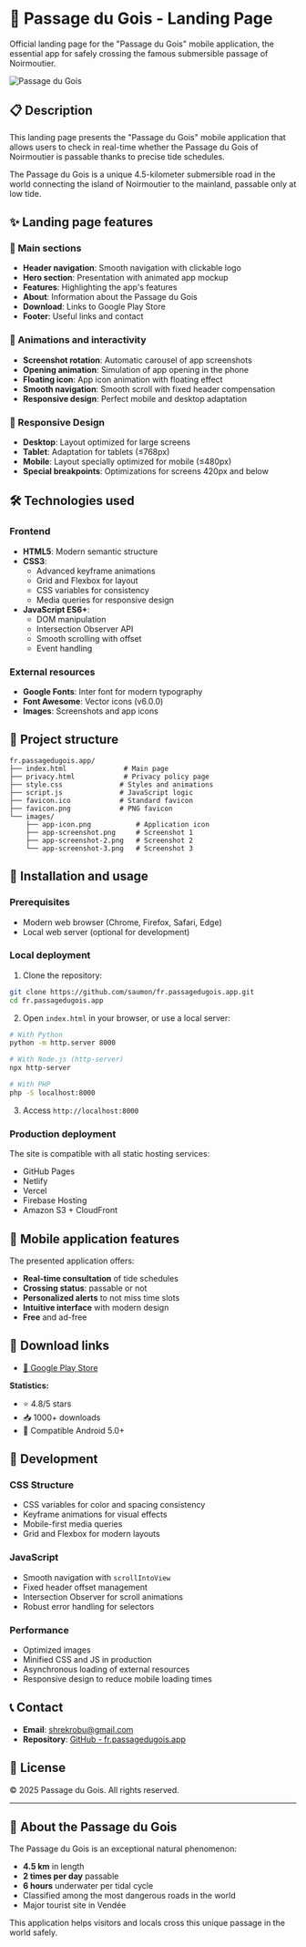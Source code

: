 # 🌊 Passage du Gois - Landing Page

Official landing page for the "Passage du Gois" mobile application, the essential app for safely crossing the famous submersible passage of Noirmoutier.

![Passage du Gois](images/app-icon.png)

## 📋 Description

This landing page presents the "Passage du Gois" mobile application that allows users to check in real-time whether the Passage du Gois of Noirmoutier is passable thanks to precise tide schedules.

The Passage du Gois is a unique 4.5-kilometer submersible road in the world connecting the island of Noirmoutier to the mainland, passable only at low tide.

## ✨ Landing page features

### 🎯 Main sections

- **Header navigation**: Smooth navigation with clickable logo
- **Hero section**: Presentation with animated app mockup
- **Features**: Highlighting the app's features
- **About**: Information about the Passage du Gois
- **Download**: Links to Google Play Store
- **Footer**: Useful links and contact

### 🎨 Animations and interactivity

- **Screenshot rotation**: Automatic carousel of app screenshots
- **Opening animation**: Simulation of app opening in the phone
- **Floating icon**: App icon animation with floating effect
- **Smooth navigation**: Smooth scroll with fixed header compensation
- **Responsive design**: Perfect mobile and desktop adaptation

### 📱 Responsive Design

- **Desktop**: Layout optimized for large screens
- **Tablet**: Adaptation for tablets (≤768px)
- **Mobile**: Layout specially optimized for mobile (≤480px)
- **Special breakpoints**: Optimizations for screens 420px and below

## 🛠 Technologies used

### Frontend

- **HTML5**: Modern semantic structure
- **CSS3**:
  - Advanced keyframe animations
  - Grid and Flexbox for layout
  - CSS variables for consistency
  - Media queries for responsive design
- **JavaScript ES6+**:
  - DOM manipulation
  - Intersection Observer API
  - Smooth scrolling with offset
  - Event handling

### External resources

- **Google Fonts**: Inter font for modern typography
- **Font Awesome**: Vector icons (v6.0.0)
- **Images**: Screenshots and app icons

## 📁 Project structure

```text
fr.passagedugois.app/
├── index.html              # Main page
├── privacy.html            # Privacy policy page
├── style.css              # Styles and animations
├── script.js              # JavaScript logic
├── favicon.ico            # Standard favicon
├── favicon.png            # PNG favicon
└── images/
    ├── app-icon.png           # Application icon
    ├── app-screenshot.png     # Screenshot 1
    ├── app-screenshot-2.png   # Screenshot 2
    └── app-screenshot-3.png   # Screenshot 3
```

## 🚀 Installation and usage

### Prerequisites

- Modern web browser (Chrome, Firefox, Safari, Edge)
- Local web server (optional for development)

### Local deployment

1. Clone the repository:

```bash
git clone https://github.com/saumon/fr.passagedugois.app.git
cd fr.passagedugois.app
```

2. Open `index.html` in your browser, or use a local server:

```bash
# With Python
python -m http.server 8000

# With Node.js (http-server)
npx http-server

# With PHP
php -S localhost:8000
```

3. Access `http://localhost:8000`

### Production deployment

The site is compatible with all static hosting services:

- GitHub Pages
- Netlify
- Vercel
- Firebase Hosting
- Amazon S3 + CloudFront

## 🎯 Mobile application features

The presented application offers:

- **Real-time consultation** of tide schedules
- **Crossing status**: passable or not
- **Personalized alerts** to not miss time slots
- **Intuitive interface** with modern design
- **Free** and ad-free

## 📱 Download links

- [📱 Google Play Store](https://play.google.com/store/apps/details?id=fr.passagedugois.app)

**Statistics:**

- ⭐ 4.8/5 stars
- 📥 1000+ downloads
- 📱 Compatible Android 5.0+

## 🔧 Development

### CSS Structure

- CSS variables for color and spacing consistency
- Keyframe animations for visual effects
- Mobile-first media queries
- Grid and Flexbox for modern layouts

### JavaScript

- Smooth navigation with `scrollIntoView`
- Fixed header offset management
- Intersection Observer for scroll animations
- Robust error handling for selectors

### Performance

- Optimized images
- Minified CSS and JS in production
- Asynchronous loading of external resources
- Responsive design to reduce mobile loading times

## 📞 Contact

- **Email**: [shrekrobu@gmail.com](mailto:shrekrobu@gmail.com)
- **Repository**: [GitHub - fr.passagedugois.app](https://github.com/saumon/fr.passagedugois.app)

## 📄 License

© 2025 Passage du Gois. All rights reserved.

---

## 🌊 About the Passage du Gois

The Passage du Gois is an exceptional natural phenomenon:

- **4.5 km** in length
- **2 times per day** passable
- **6 hours** underwater per tidal cycle
- Classified among the most dangerous roads in the world
- Major tourist site in Vendée

This application helps visitors and locals cross this unique passage in the world safely.
